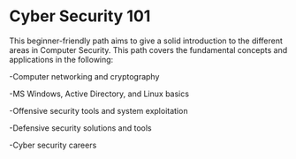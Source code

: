 # Cyber Security 101
This beginner-friendly path aims to give a solid introduction to the different areas in Computer Security. This path covers the fundamental concepts and applications in the following:

-Computer networking and cryptography

-MS Windows, Active Directory, and Linux basics

-Offensive security tools and system exploitation

-Defensive security solutions and tools

-Cyber security careers
